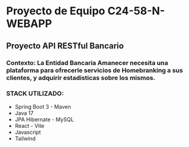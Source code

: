 # Proyecto de Equipo C24-58-N-WEBAPP

## Proyecto API RESTful Bancario

### Contexto: La Entidad Bancaria Amanecer necesita una plataforma para ofrecerle servicios de Homebranking a sus clientes, y adquirir estadisticas sobre los mismos.

### STACK UTILIZADO:

- Spring Boot 3 - Maven
- Java 17
- JPA Hibernate - MySQL
- React - Vite
- Javascript
- Tailwind

###
